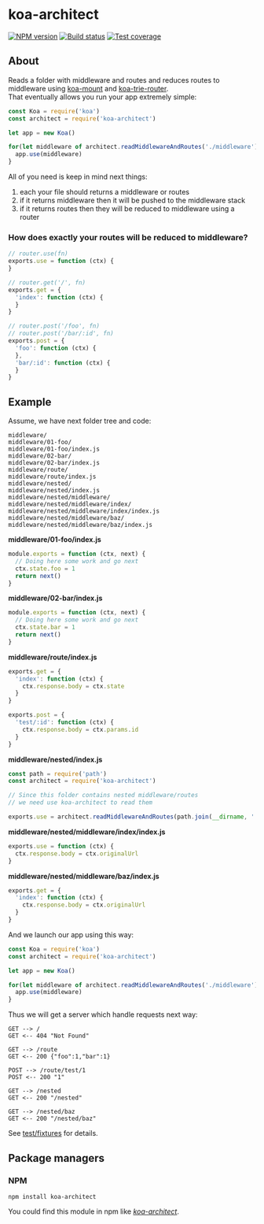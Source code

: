 # koa-architect

[![NPM version][npm-image]][npm-url]
[![Build status][travis-image]][travis-url]
[![Test coverage][coveralls-image]][coveralls-url]


## About
Reads a folder with middleware and routes and reduces routes to middleware using [koa-mount](https://github.com/koajs/mount) and [koa-trie-router](https://github.com/koajs/trie-router).  
That eventually allows you run your app extremely simple:

```js
const Koa = require('koa')
const architect = require('koa-architect')

let app = new Koa()

for(let middleware of architect.readMiddlewareAndRoutes('./middleware')) {
  app.use(middleware)
}
```
All of you need is keep in mind next things:
1. each your file should returns a middleware or routes
2. if it returns middleware then it will be pushed to the middleware stack
3. if it returns routes then they will be reduced to middleware using a router

### How does exactly your routes will be reduced to middleware?
```js
// router.use(fn)
exports.use = function (ctx) {
}

// router.get('/', fn)
exports.get = {
  'index': function (ctx) {
  }
}

// router.post('/foo', fn)
// router.post('/bar/:id', fn)
exports.post = {
  'foo': function (ctx) {
  },
  'bar/:id': function (ctx) {
  }
}
```

## Example
Assume, we have next folder tree and code:
```
middleware/
middleware/01-foo/
middleware/01-foo/index.js
middleware/02-bar/
middleware/02-bar/index.js
middleware/route/
middleware/route/index.js
middleware/nested/
middleware/nested/index.js
middleware/nested/middleware/
middleware/nested/middleware/index/
middleware/nested/middleware/index/index.js
middleware/nested/middleware/baz/
middleware/nested/middleware/baz/index.js
```
**middleware/01-foo/index.js**
```js
module.exports = function (ctx, next) {
  // Doing here some work and go next
  ctx.state.foo = 1
  return next()
}
```
**middleware/02-bar/index.js**
```js
module.exports = function (ctx, next) {
  // Doing here some work and go next
  ctx.state.bar = 1
  return next()
}
```
**middleware/route/index.js**
```js
exports.get = {
  'index': function (ctx) {
    ctx.response.body = ctx.state
  }
}

exports.post = {
  'test/:id': function (ctx) {
    ctx.response.body = ctx.params.id
  }
}
```
**middleware/nested/index.js**
```js
const path = require('path')
const architect = require('koa-architect')

// Since this folder contains nested middleware/routes
// we need use koa-architect to read them

exports.use = architect.readMiddlewareAndRoutes(path.join(__dirname, './middleware'))
```
**middleware/nested/middleware/index/index.js**
```js
exports.use = function (ctx) {
  ctx.response.body = ctx.originalUrl
}
```
**middleware/nested/middleware/baz/index.js**
```js
exports.get = {
  'index': function (ctx) {
    ctx.response.body = ctx.originalUrl
  }
}
```

And we launch our app using this way:
```js
const Koa = require('koa')
const architect = require('koa-architect')

let app = new Koa()

for(let middleware of architect.readMiddlewareAndRoutes('./middleware')) {
  app.use(middleware)
}
```

Thus we will get a server which handle requests next way:
```
GET --> / 
GET <-- 404 "Not Found"

GET --> /route
GET <-- 200 {"foo":1,"bar":1}

POST --> /route/test/1
POST <-- 200 "1"

GET --> /nested
GET <-- 200 "/nested"

GET --> /nested/baz
GET <-- 200 "/nested/baz"
```

See [test/fixtures](./test/fixtures) for details.


## Package managers
### NPM
```
npm install koa-architect
```
You could find this module in npm like [_koa-architect_](https://www.npmjs.com/search?q=koa-architect).


[npm-image]: https://img.shields.io/npm/v/koa-architect.svg?style=flat
[npm-url]: https://npmjs.org/package/koa-architect
[travis-image]: https://img.shields.io/travis/nervgh/koa-architect.svg?style=flat
[travis-url]: https://travis-ci.org/nervgh/koa-architect
[coveralls-image]: https://img.shields.io/coveralls/nervgh/koa-architect.svg?style=flat
[coveralls-url]: https://coveralls.io/r/nervgh/koa-architect?branch=master